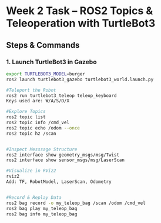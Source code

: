 # Week 2 Task – ROS2 Topics & Teleoperation with TurtleBot3

## Steps & Commands

### 1. Launch TurtleBot3 in Gazebo
```bash
export TURTLEBOT3_MODEL=burger
ros2 launch turtlebot3_gazebo turtlebot3_world.launch.py

#Teleport the Robot
ros2 run turtlebot3_teleop teleop_keyboard
Keys used are: W/A/S/D/X

#Explore Topics
ros2 topic list
ros2 topic info /cmd_vel
ros2 topic echo /odom --once
ros2 topic hz /scan


#Inspect Messsage Structure
ros2 interface show geometry_msgs/msg/Twist
ros2 interface show sensor_msgs/msg/LaserScan

#Visualize in RViz2
rviz2
Add: TF, RobotModel, LaserScan, Odometry


#Record & Replay Data
ros2 bag record -o my_teleop_bag /scan /odom /cmd_vel
ros2 bag play my_teleop_bag
ros2 bag info my_teleop_bag


